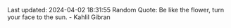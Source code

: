 Last updated: 2024-04-02 18:31:55
Random Quote: Be like the flower, turn your face to the sun. - Kahlil Gibran